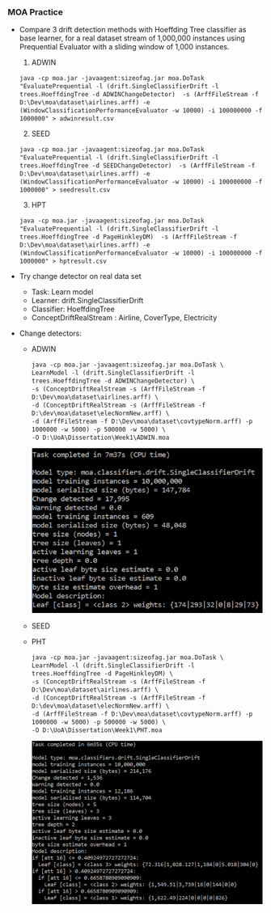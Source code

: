 ### MOA Practice

* Compare 3 drift detection methods with Hoeffding Tree classifier as base learner, for a real dataset stream of 1,000,000 instances using Prequential Evaluator with a sliding window of 1,000 instances.
  1. ADWIN
  ```
  java -cp moa.jar -javaagent:sizeofag.jar moa.DoTask "EvaluatePrequential -l (drift.SingleClassifierDrift -l trees.HoeffdingTree -d ADWINChangeDetector)  -s (ArffFileStream -f D:\Dev\moa\dataset\airlines.arff) -e (WindowClassificationPerformanceEvaluator -w 10000) -i 100000000 -f 1000000" > adwinresult.csv
  ```
  2. SEED
  ```
  java -cp moa.jar -javaagent:sizeofag.jar moa.DoTask "EvaluatePrequential -l (drift.SingleClassifierDrift -l trees.HoeffdingTree -d SEEDChangeDetector)  -s (ArffFileStream -f D:\Dev\moa\dataset\airlines.arff) -e (WindowClassificationPerformanceEvaluator -w 10000) -i 100000000 -f 1000000" > seedresult.csv
  ```
  3. HPT
  ```
  java -cp moa.jar -javaagent:sizeofag.jar moa.DoTask "EvaluatePrequential -l (drift.SingleClassifierDrift -l trees.HoeffdingTree -d PageHinkleyDM)  -s (ArffFileStream -f D:\Dev\moa\dataset\airlines.arff) -e (WindowClassificationPerformanceEvaluator -w 10000) -i 100000000 -f 1000000" > hptresult.csv
  ```



* Try change detector on real data set
  * Task: Learn model
  * Learner: drift.SingleClassifierDrift
  * Classifier: HoeffdingTree
  * ConceptDriftRealStream : Airline, CoverType, Electricity
* Change detectors:

  * ADWIN

    ```
    java -cp moa.jar -javaagent:sizeofag.jar moa.DoTask \
    LearnModel -l (drift.SingleClassifierDrift -l trees.HoeffdingTree -d ADWINChangeDetector) \
    -s (ConceptDriftRealStream -s (ArffFileStream -f D:\Dev\moa\dataset\airlines.arff) \
    -d (ConceptDriftRealStream -s (ArffFileStream -f D:\dev\moa\dataset\elecNormNew.arff) \
    -d (ArffFileStream -f D:\Dev\moa\dataset\covtypeNorm.arff) -p 1000000 -w 5000) -p 500000 -w 5000) \
    -O D:\UoA\Dissertation\Week1\ADWIN.moa
    ```

    ![](/chapter1/adwin.PNG)

  * SEED

  * PHT

    ```
    java -cp moa.jar -javaagent:sizeofag.jar moa.DoTask \
    LearnModel -l (drift.SingleClassifierDrift -l trees.HoeffdingTree -d PageHinkleyDM) \
    -s (ConceptDriftRealStream -s (ArffFileStream -f D:\Dev\moa\dataset\airlines.arff) \
    -d (ConceptDriftRealStream -s (ArffFileStream -f D:\dev\moa\dataset\elecNormNew.arff) \
    -d (ArffFileStream -f D:\Dev\moa\dataset\covtypeNorm.arff) -p 1000000 -w 5000) -p 500000 -w 5000) \
    -O D:\UoA\Dissertation\Week1\PHT.moa
    ```

    ![](/chapter1/PHT.PNG)



